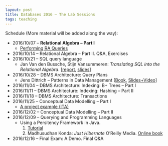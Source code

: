 ```yaml
---
layout: post
title: Databases 2016 – The Lab Sessions
tags: teaching
---
```


Schedule (More material will be added along the way):

* 2016/10/07 – **Relational Algebra – Part I**
    * [Performing RA Queries](http://jackbergus.alwaysdata.com/EX01.pdf)
* 2016/10/14 – Relational Algebra – Part II. Q&A, Exercises
* 2016/10/21 – SQL query language
    * Jan Van den Bussche, Stijn Vansummeren: *Translating SQL into the Relational Algebra*. [[report](http://cs.ulb.ac.be/public/_media/teaching/infoh417/sql2alg_eng.pdf), [slides](http://cs.ulb.ac.be/public/_media/teaching/infoh417/01_-_sql2alg-sol-slides.pdf)]
* 2016/10/28 – DBMS Architecture: Query Plans
    * Jens Dittrich – Patterns in Data Management [[Book](https://infosys.uni-saarland.de/datenbankenlernen/Patterns_In_Data_Management_Preview.pdf), [Slides+Video](https://www.youtube.com/user/jensdit/playlists?shelf_id=12&sort=dd&view=50)]
* 2016/11/04 – DBMS Architecture: Indexing: B+ Trees – Part I
* 2016/11/11 – DBMS Architecture: Indexing: Hashing – Part II
* 2016/11/18 – DBMS Architecture: Transactions
* 2016/11/25 – Conceptual Data Modelling – Part I
    * [A project example (ITA)](http://jackbergus.alwaysdata.net/dbexample.pdf)
* 2016/12/02 – Conceptual Data Modelling – Part II
* 2016/12/09 – Querying and Programming Languages
    * Using a Persitency Framework in Java.  
        1. [Tutorial](https://github.com/jackbergus/javahibernateexample)
        2. Madhusudhan Konda: *Just Hibernate* O’Reilly Media. [Online book](https://www.safaribooksonline.com/library/view/just-hibernate/9781449334369/)
* 2016/12/16 – Final Exam: A Demo. Final Q&A
